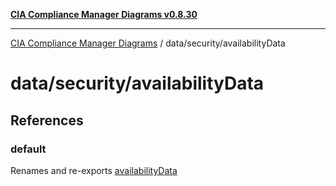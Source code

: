 [**CIA Compliance Manager Diagrams v0.8.30**](../../../README.md)

***

[CIA Compliance Manager Diagrams](../../../modules.md) / data/security/availabilityData

# data/security/availabilityData

## References

### default

Renames and re-exports [availabilityData](../variables/availabilityData.md)

